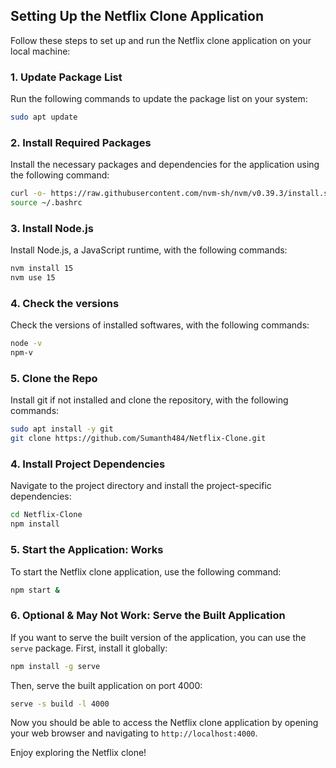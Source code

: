 ## Setting Up the Netflix Clone Application

Follow these steps to set up and run the Netflix clone application on your local machine:

### 1. Update Package List

Run the following commands to update the package list on your system:

```bash
sudo apt update
```

### 2. Install Required Packages

Install the necessary packages and dependencies for the application using the following command:

```bash
curl -o- https://raw.githubusercontent.com/nvm-sh/nvm/v0.39.3/install.sh | bash
source ~/.bashrc
```

### 3. Install Node.js

Install Node.js, a JavaScript runtime, with the following commands:

```bash
nvm install 15
nvm use 15
```

### 4. Check the versions

Check the versions of installed softwares, with the following commands:

```bash
node -v
npm-v
```

### 5. Clone the Repo

Install git if not installed and clone the repository, with the following commands:

```bash
sudo apt install -y git
git clone https://github.com/Sumanth484/Netflix-Clone.git
```

### 4. Install Project Dependencies

Navigate to the project directory and install the project-specific dependencies:

```bash
cd Netflix-Clone
npm install
```

### 5. Start the Application: Works

To start the Netflix clone application, use the following command:

```bash
npm start &
```

### 6. Optional & May Not Work: Serve the Built Application

If you want to serve the built version of the application, you can use the `serve` package. First, install it globally:

```bash
npm install -g serve
```

Then, serve the built application on port 4000:

```bash
serve -s build -l 4000
```

Now you should be able to access the Netflix clone application by opening your web browser and navigating to `http://localhost:4000`.

Enjoy exploring the Netflix clone!
